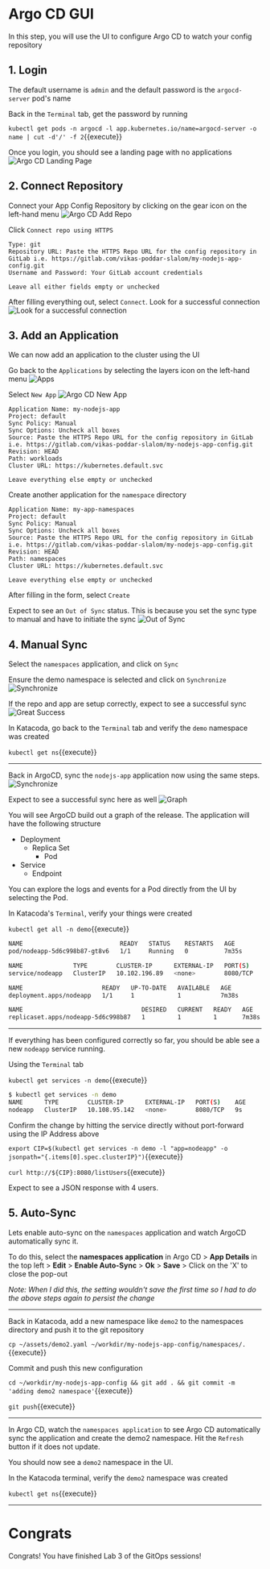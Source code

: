 # Argo CD GUI

In this step, you will use the UI to configure Argo CD to watch your config repository

## 1. Login

The default username is `admin` and the default password is the `argocd-server` pod's name

Back in the `Terminal` tab, get the password by running  

`kubectl get pods -n argocd -l app.kubernetes.io/name=argocd-server -o name | cut -d'/' -f 2`{{execute}}

Once you login, you should see a landing page with no applications
![Argo CD Landing Page](argocd_landingpage_empty.png)

## 2. Connect Repository

Connect your App Config Repository by clicking on the gear icon on the left-hand menu
![Argo CD Add Repo](argocd_repos_setup1.png)

Click `Connect repo using HTTPS`

```
Type: git
Repository URL: Paste the HTTPS Repo URL for the config repository in GitLab i.e. https://gitlab.com/vikas-poddar-slalom/my-nodejs-app-config.git
Username and Password: Your GitLab account credentials

Leave all either fields empty or unchecked
```

After filling everything out, select `Connect`. Look for a successful connection
![Look for a successful connection](argocd_repo_connect_success.png)

## 3. Add an Application

We can now add an application to the cluster using the UI

Go back to the `Applications` by selecting the layers icon on the left-hand menu
![Apps](argocd_applications.png)

Select `New App`
![Argo CD New App](argocd_landingpage_newapp.png)

```
Application Name: my-nodejs-app
Project: default
Sync Policy: Manual
Sync Options: Uncheck all boxes
Source: Paste the HTTPS Repo URL for the config repository in GitLab i.e. https://gitlab.com/vikas-poddar-slalom/my-nodejs-app-config.git
Revision: HEAD
Path: workloads
Cluster URL: https://kubernetes.default.svc

Leave everything else empty or unchecked
```

Create another application for the `namespace` directory

```
Application Name: my-app-namespaces
Project: default
Sync Policy: Manual
Sync Options: Uncheck all boxes
Source: Paste the HTTPS Repo URL for the config repository in GitLab i.e. https://gitlab.com/vikas-poddar-slalom/my-nodejs-app-config.git
Revision: HEAD
Path: namespaces
Cluster URL: https://kubernetes.default.svc

Leave everything else empty or unchecked
```

After filling in the form, select `Create`

Expect to see an `Out of Sync` status. This is because you set the sync type to manual and have to initiate the sync
![Out of Sync](argocd_app_outofsync.png)

## 4. Manual Sync

Select the `namespaces` application, and click on `Sync`

Ensure the demo namespace is selected and click on `Synchronize`
![Synchronize](argocd_namespaces_sync.png)

If the repo and app are setup correctly, expect to see a successful sync
![Great Success](argocd_namespaces_sync_success.png)

In Katacoda, go back to the `Terminal` tab and verify the `demo` namespace was created

`kubectl get ns`{{execute}}

---

Back in ArgoCD, sync the `nodejs-app` application now using the same steps.
![Synchronize](argocd_nodeapp_sync.png)

Expect to see a successful sync here as well
![Graph](argocd_nodeapp_sync_success.png)

You will see ArgoCD build out a graph of the release. The application will have the following structure
* Deployment
    * Replica Set
        * Pod
* Service
    * Endpoint

You can explore the logs and events for a Pod directly from the UI by selecting the Pod.

In Katacoda's `Terminal`, verify your things were created

`kubectl get all -n demo`{{execute}}

```bash
NAME                           READY   STATUS    RESTARTS   AGE
pod/nodeapp-5d6c998b87-gt8v6   1/1     Running   0          7m35s

NAME              TYPE        CLUSTER-IP      EXTERNAL-IP   PORT(S)    AGE
service/nodeapp   ClusterIP   10.102.196.89   <none>        8080/TCP   7m37s

NAME                      READY   UP-TO-DATE   AVAILABLE   AGE
deployment.apps/nodeapp   1/1     1            1           7m38s

NAME                                 DESIRED   CURRENT   READY   AGE
replicaset.apps/nodeapp-5d6c998b87   1         1         1       7m38s
```

---

If everything has been configured correctly so far, you should be able see a new `nodeapp` service running.

Using the `Terminal` tab

`kubectl get services -n demo`{{execute}}
```bash
$ kubectl get services -n demo
NAME      TYPE        CLUSTER-IP      EXTERNAL-IP   PORT(S)    AGE
nodeapp   ClusterIP   10.108.95.142   <none>        8080/TCP   9s
```

Confirm the change by hitting the service directly without port-forward using the IP Address above

`export CIP=$(kubectl get services -n demo -l "app=nodeapp" -o jsonpath="{.items[0].spec.clusterIP}")`{{execute}}

`curl http://${CIP}:8080/listUsers`{{execute}}

Expect to see a JSON response with 4 users.

## 5. Auto-Sync

Lets enable auto-sync on the `namespaces` application and watch ArgoCD automatically sync it.

To do this, select the **namespaces application** in Argo CD > **App Details** in the top left > **Edit** > **Enable Auto-Sync** > **Ok** > **Save** > Click on the 'X' to close the pop-out

*Note: When I did this, the setting wouldn't save the first time so I had to do the above steps again to persist the change*

---

Back in Katacoda, add a new namespace like `demo2` to the namespaces directory and push it to the git repository

`cp ~/assets/demo2.yaml ~/workdir/my-nodejs-app-config/namespaces/.`{{execute}}

Commit and push this new configuration

`cd ~/workdir/my-nodejs-app-config && git add . && git commit -m 'adding demo2 namespace'`{{execute}}

`git push`{{execute}}

---

In Argo CD, watch the `namespaces application` to see Argo CD automatically sync the application and create the demo2 namespace. Hit the `Refresh` button if it does not update.

You should now see a `demo2` namespace in the UI.

In the Katacoda terminal, verify the `demo2` namespace was created

`kubectl get ns`{{execute}}

---

# Congrats

Congrats! You have finished Lab 3 of the GitOps sessions!
